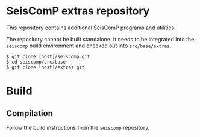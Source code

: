# SeisComP extras repository

This repository contains additional SeisComP programs and utilities.

The repository cannot be built standalone. It needs to be integrated
into the `seiscomp` build environment and checked out into
`src/base/extras`.

```
$ git clone [host]/seiscomp.git
$ cd seiscomp/src/base
$ git clone [host]/extras.git
```

# Build

## Compilation

Follow the build instructions from the `seiscomp` repository.
